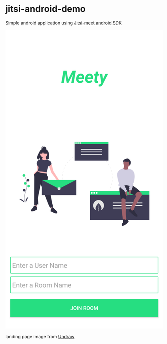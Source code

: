 # jitsi-android-demo

Simple android application using [Jitsi-meet android SDK](https://jitsi.github.io/handbook/docs/dev-guide/dev-guide-android-sdk)

![app_home](app_home.png)



landing page image from [Undraw](https://undraw.co/)
